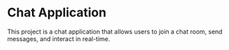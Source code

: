 # Chat Application

This project is a chat application that allows users to join a chat room, send messages, and interact in real-time.
